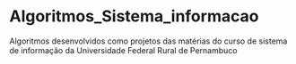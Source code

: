 # Algoritmos_Sistema_informacao
Algoritmos desenvolvidos como projetos das matérias do curso de sistema de informação da Universidade Federal Rural de Pernambuco
